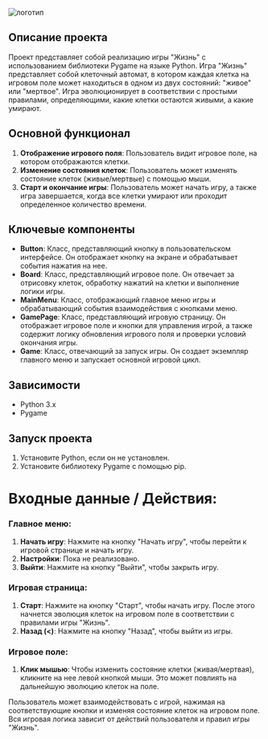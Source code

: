 ![логотип](https://imgbly.com/ib/TrkqgixW94.png)

## Описание проекта
Проект представляет собой реализацию игры "Жизнь" с использованием библиотеки Pygame на языке Python. Игра "Жизнь" представляет собой клеточный автомат, в котором каждая клетка на игровом поле может находиться в одном из двух состояний: "живое" или "мертвое". Игра эволюционирует в соответствии с простыми правилами, определяющими, какие клетки остаются живыми, а какие умирают.

## Основной функционал
1. **Отображение игрового поля**: Пользователь видит игровое поле, на котором отображаются клетки.
2. **Изменение состояния клеток**: Пользователь может изменять состояние клеток (живые/мертвые) с помощью мыши.
3. **Старт и окончание игры**: Пользователь может начать игру, а также игра завершается, когда все клетки умирают или проходит определенное количество времени.

## Ключевые компоненты
- **Button**: Класс, представляющий кнопку в пользовательском интерфейсе. Он отображает кнопку на экране и обрабатывает события нажатия на нее.
- **Board**: Класс, представляющий игровое поле. Он отвечает за отрисовку клеток, обработку нажатий на клетки и выполнение логики игры.
- **MainMenu**: Класс, отображающий главное меню игры и обрабатывающий события взаимодействия с кнопками меню.
- **GamePage**: Класс, представляющий игровую страницу. Он отображает игровое поле и кнопки для управления игрой, а также содержит логику обновления игрового поля и проверки условий окончания игры.
- **Game**: Класс, отвечающий за запуск игры. Он создает экземпляр главного меню и запускает основной игровой цикл.

## Зависимости
- Python 3.x
- Pygame

## Запуск проекта
1. Установите Python, если он не установлен.
2. Установите библиотеку Pygame с помощью pip.

# Входные данные / Действия:
### Главное меню:
1. **Начать игру**: Нажмите на кнопку "Начать игру", чтобы перейти к игровой странице и начать игру.
2. **Настройки**: Пока не реализовано.
3. **Выйти**: Нажмите на кнопку "Выйти", чтобы закрыть игру.
### Игровая страница:
1. **Старт**: Нажмите на кнопку "Старт", чтобы начать игру. После этого начнется эволюция клеток на игровом поле в соответствии с правилами игры "Жизнь".
2. **Назад (<)**: Нажмите на кнопку "Назад", чтобы выйти из игры.
### Игровое поле:
1. **Клик мышью**: Чтобы изменить состояние клетки (живая/мертвая), кликните на нее левой кнопкой мыши. Это может повлиять на дальнейшую эволюцию клеток на поле.

Пользователь может взаимодействовать с игрой, нажимая на соответствующие кнопки и изменяя состояние клеток на игровом поле. Вся игровая логика зависит от действий пользователя и правил игры "Жизнь".
